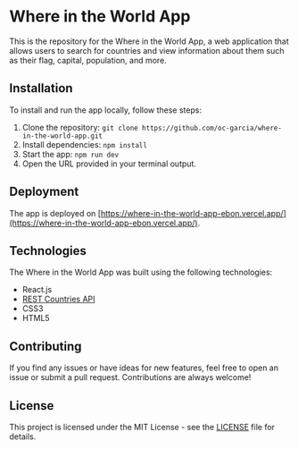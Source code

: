 # Where in the World App

This is the repository for the Where in the World App, a web application that allows users to search for countries and view information about them such as their flag, capital, population, and more.

## Installation

To install and run the app locally, follow these steps:

1. Clone the repository: `git clone https://github.com/oc-garcia/where-in-the-world-app.git`
2. Install dependencies: `npm install`
3. Start the app: `npm run dev`
4. Open the URL provided in your terminal output.

## Deployment

The app is deployed on [https://where-in-the-world-app-ebon.vercel.app/](https://where-in-the-world-app-ebon.vercel.app/).

## Technologies

The Where in the World App was built using the following technologies:

- React.js
- [REST Countries API](https://restcountries.com/)
- CSS3
- HTML5

## Contributing

If you find any issues or have ideas for new features, feel free to open an issue or submit a pull request. Contributions are always welcome!

## License

This project is licensed under the MIT License - see the [LICENSE](LICENSE) file for details.
